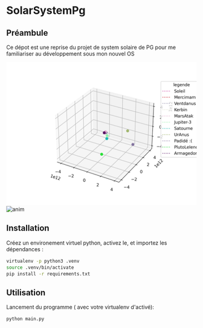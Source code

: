 # SolarSystemPg

## Préambule

Ce dépot est une reprise du projet de system solaire de PG pour me familiariser au développement sous mon nouvel OS

![orbits](./orbits.png)
![anim](./Animation.gif)

## Installation

Créez un environement virtuel python, activez le, et importez les dépendances : 

```bash
virtualenv -p python3 .venv
source .venv/bin/activate
pip install -r requirements.txt
```

## Utilisation

Lancement du programme ( avec votre virtualenv d'activé):
```bash
python main.py
```